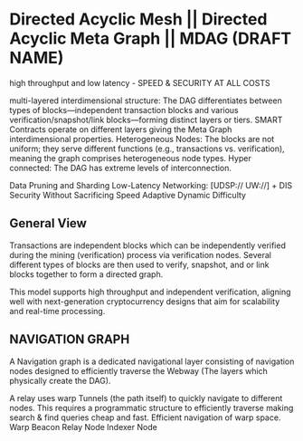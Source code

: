 # Directed Acyclic Mesh || Directed Acyclic Meta Graph || MDAG (DRAFT NAME)

high throughput and low latency - SPEED & SECURITY AT ALL COSTS

multi-layered interdimensional structure: The DAG differentiates between types of blocks—independent transaction blocks and various verification/snapshot/link blocks—forming distinct layers or tiers. SMART Contracts operate on different layers giving the Meta Graph interdimensional properties.
Heterogeneous Nodes: The blocks are not uniform; they serve different functions (e.g., transactions vs. verification), meaning the graph comprises heterogeneous node types.
Hyper connected: The DAG has extreme levels of interconnection.

Data Pruning and Sharding
Low-Latency Networking: [UDSP:// UW://] + DIS
Security Without Sacrificing Speed
Adaptive Dynamic Difficulty

## General View

Transactions are independent blocks which can be independently verified during the mining (verification) process via verification nodes.
Several different types of blocks are then used to verify, snapshot, and or link blocks together to form a directed graph.

This model supports high throughput and independent verification, aligning well with next-generation cryptocurrency designs that aim for scalability and real-time processing.

## NAVIGATION GRAPH

A Navigation graph is a dedicated navigational layer consisting of navigation nodes designed to efficiently traverse the Webway (The layers which physically create the DAG).

A relay uses warp Tunnels (the path itself) to quickly navigate to different nodes. This requires a programmatic structure to efficiently traverse making search & find queries cheap and fast. Efficient navigation of warp space.
Warp Beacon
Relay Node
Indexer Node

